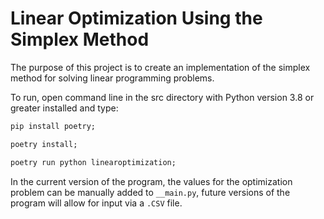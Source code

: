 # Linear Optimization Using the Simplex Method

The purpose of this project is to create an implementation of the simplex method for solving linear programming problems.

To run, open command line in the src directory with Python version 3.8 or greater installed and type:

```cmd
pip install poetry;

poetry install;

poetry run python linearoptimization;
```

In the current version of the program, the values for the optimization problem can be manually added to `__main.py`, future versions of the program will allow for input via a `.CSV` file.
